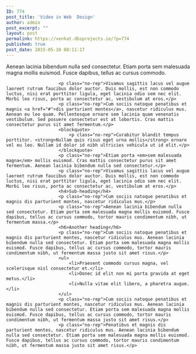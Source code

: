 ```yaml
---
ID: 774
post_title: 'Video in Web  Design'
author: admin
post_excerpt: ""
layout: post
permalink: https://venkat.dbsprojects.ie/?p=774
published: true
post_date: 2015-05-10 08:11:17
---
```

<p class="lead">Aenean lacinia bibendum nulla sed consectetur. Etiam porta sem malesuada magna mollis euismod. Fusce dapibus, tellus ac cursus commodo.</p><!--more-->


                        <p class="no-rep">Vivamus sagittis lacus vel augue laoreet rutrum faucibus dolor auctor. Duis mollis, est non commodo luctus, nisi erat porttitor ligula, eget lacinia odio sem nec elit. Morbi leo risus, porta ac consectetur ac, vestibulum at eros.</p>
                        <p class="no-rep">Cum sociis natoque penatibus et magnis <a href="#">dis parturient montes</a>, nascetur ridiculus mus. Aenean eu leo quam. Pellentesque ornare sem lacinia quam venenatis vestibulum. Sed posuere consectetur est at lobortis. Cras mattis consectetur purus sit amet fermentum.</p>
                        <blockquote>
                            <p class="no-rep">Curabitur blandit tempus porttitor. <strong>Nullam quis risus eget urna mollis</strong> ornare vel eu leo. Nullam id dolor id nibh ultricies vehicula ut id elit.</p>
                        </blockquote>
                        <p class="no-rep">Etiam porta <em>sem malesuada magna</em> mollis euismod. Cras mattis consectetur purus sit amet fermentum. Aenean lacinia bibendum nulla sed consectetur.</p>
                        <p class="no-rep">Vivamus sagittis lacus vel augue laoreet rutrum faucibus dolor auctor. Duis mollis, est non commodo luctus, nisi erat porttitor ligula, eget lacinia odio sem nec elit. Morbi leo risus, porta ac consectetur ac, vestibulum at eros.</p>
                        <h4>Sub-heading</h4>
                        <p class="no-rep">Cum sociis natoque penatibus et magnis dis parturient montes, nascetur ridiculus mus.</p>
                        <p class="no-rep">Aenean lacinia bibendum nulla sed consectetur. Etiam porta sem malesuada magna mollis euismod. Fusce dapibus, tellus ac cursus commodo, tortor mauris condimentum nibh, ut fermentum massa.</p>
                        <h6>Another heading</h6>
                        <p class="no-rep">Cum sociis natoque penatibus et magnis dis parturient montes, nascetur ridiculus mus. Aenean lacinia bibendum nulla sed consectetur. Etiam porta sem malesuada magna mollis euismod. Fusce dapibus, tellus ac cursus commodo, tortor mauris condimentum nibh, ut fermentum massa justo sit amet risus.</p>
                        <ul>
                            <li>Praesent commodo cursus magna, vel scelerisque nisl consectetur et.</li>
                            <li>Donec id elit non mi porta gravida at eget metus.</li>
                            <li>Nulla vitae elit libero, a pharetra augue.</li>
                        </ul>
                        <p class="no-rep">Cum sociis natoque penatibus et magnis dis parturient montes, nascetur ridiculus mus. Aenean lacinia bibendum nulla sed consectetur. Etiam porta sem malesuada magna mollis euismod. Fusce dapibus, tellus ac cursus commodo, tortor mauris condimentum nibh, ut fermentum massa justo sit amet risus.</p>
                        <p class="no-rep">Penatibus et magnis dis parturient montes, nascetur ridiculus mus. Aenean lacinia bibendum nulla sed consectetur. Etiam porta sem malesuada magna mollis euismod. Fusce dapibus, tellus ac cursus commodo, tortor mauris condimentum nibh, ut fermentum massa justo sit amet risus.</p>